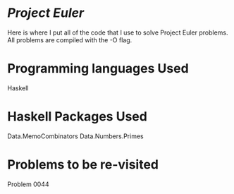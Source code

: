 *Project Euler*
================================

Here is where I put all of the code that I use to solve Project Euler problems. All problems are compiled with the -O flag.

Programming languages Used
================================

Haskell

Haskell Packages Used
================================

Data.MemoCombinators
Data.Numbers.Primes

Problems to be re-visited
================================
Problem 0044
